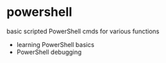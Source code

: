 # powershell
 basic scripted PowerShell cmds for various functions

 - learning PowerShell basics
 - PowerShell debugging
